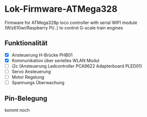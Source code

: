 # Lok-Firmware-ATMega328

Firmware for ATMega328p loco controller with serial WIFI module (Wiz610wi/Raspberry Pi/..) to control G-scale train engines

## Funktionalität

- [x] Ansteuerung H-Brücke PHB01
- [x] Kommunikation über serielles WLAN Modul
- [ ] i2c (Ansteuerung Ledcontroller PCA9622 Adapterboard PLED01)
- [ ] Servo Ansteuerung
- [ ] Motor Regelung
- [ ] Spannungs Überwachung

## Pin-Belegung 

kommt noch
